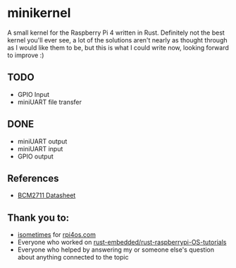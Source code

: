 # minikernel

A small kernel for the Raspberry Pi 4 written in Rust. Definitely not the best kernel you'll ever see, a lot of the solutions aren't nearly as thought through as I would like them to be, but this is what I could write now, looking forward to improve :)

## TODO
- GPIO Input
- miniUART file transfer

## DONE
- miniUART output
- miniUART input
- GPIO output

## References
- [BCM2711 Datasheet](https://datasheets.raspberrypi.com/bcm2711/bcm2711-peripherals.pdf)

## Thank you to:
- [isometimes](https://github.com/isometimes) for [rpi4os.com](https://www.rpi4os.com/)
- Everyone who worked on [rust-embedded/rust-raspberrypi-OS-tutorials](https://github.com/rust-embedded/rust-raspberrypi-OS-tutorials)
- Everyone who helped by answering my or someone else's question about anything connected to the topic

